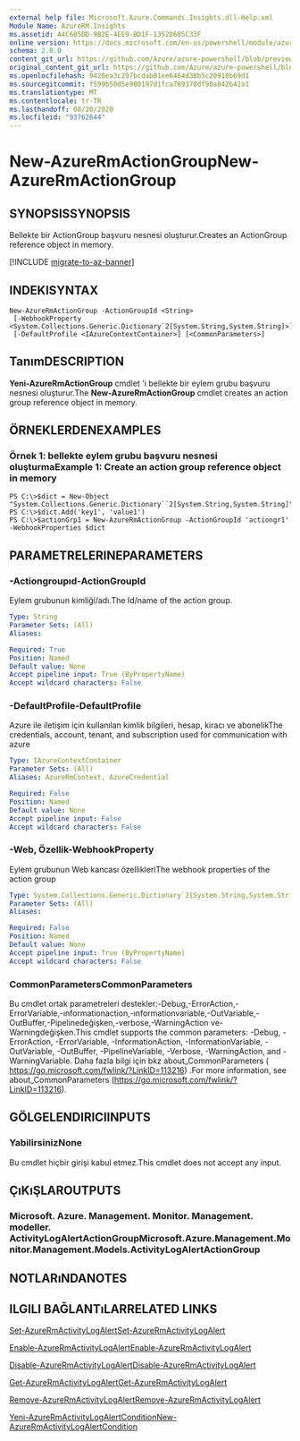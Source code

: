 ```yaml
---
external help file: Microsoft.Azure.Commands.Insights.dll-Help.xml
Module Name: AzureRM.Insights
ms.assetid: A4C605DD-9B2E-4EE9-BD1F-1352D605C33F
online version: https://docs.microsoft.com/en-us/powershell/module/azurerm.insights/new-azurermactiongroup
schema: 2.0.0
content_git_url: https://github.com/Azure/azure-powershell/blob/preview/src/ResourceManager/Insights/Commands.Insights/help/New-AzureRmActionGroup.md
original_content_git_url: https://github.com/Azure/azure-powershell/blob/preview/src/ResourceManager/Insights/Commands.Insights/help/New-AzureRmActionGroup.md
ms.openlocfilehash: 9428ea3c297bcdab01ee6464d38b5c20910b69d1
ms.sourcegitcommit: f599b50d5e980197d1fca769378df90a842b42a1
ms.translationtype: MT
ms.contentlocale: tr-TR
ms.lasthandoff: 08/20/2020
ms.locfileid: "93762644"
---
```

# <span data-ttu-id="cd7f3-101">New-AzureRmActionGroup</span><span class="sxs-lookup"><span data-stu-id="cd7f3-101">New-AzureRmActionGroup</span></span>

## <span data-ttu-id="cd7f3-102">SYNOPSIS</span><span class="sxs-lookup"><span data-stu-id="cd7f3-102">SYNOPSIS</span></span>
<span data-ttu-id="cd7f3-103">Bellekte bir ActionGroup başvuru nesnesi oluşturur.</span><span class="sxs-lookup"><span data-stu-id="cd7f3-103">Creates an ActionGroup reference object in memory.</span></span>

[!INCLUDE [migrate-to-az-banner](../../includes/migrate-to-az-banner.md)]

## <span data-ttu-id="cd7f3-104">INDEKI</span><span class="sxs-lookup"><span data-stu-id="cd7f3-104">SYNTAX</span></span>

```
New-AzureRmActionGroup -ActionGroupId <String>
 [-WebhookProperty <System.Collections.Generic.Dictionary`2[System.String,System.String]>]
 [-DefaultProfile <IAzureContextContainer>] [<CommonParameters>]
```

## <span data-ttu-id="cd7f3-105">Tanım</span><span class="sxs-lookup"><span data-stu-id="cd7f3-105">DESCRIPTION</span></span>
<span data-ttu-id="cd7f3-106">**Yeni-AzureRmActionGroup** cmdlet 'i bellekte bir eylem grubu başvuru nesnesi oluşturur.</span><span class="sxs-lookup"><span data-stu-id="cd7f3-106">The **New-AzureRmActionGroup** cmdlet creates an action group reference object in memory.</span></span>

## <span data-ttu-id="cd7f3-107">ÖRNEKLERDEN</span><span class="sxs-lookup"><span data-stu-id="cd7f3-107">EXAMPLES</span></span>

### <span data-ttu-id="cd7f3-108">Örnek 1: bellekte eylem grubu başvuru nesnesi oluşturma</span><span class="sxs-lookup"><span data-stu-id="cd7f3-108">Example 1: Create an action group reference object in memory</span></span>
```
PS C:\>$dict = New-Object "System.Collections.Generic.Dictionary``2[System.String,System.String]"
PS C:\>$dict.Add('key1', 'value1')
PS C:\>$actionGrp1 = New-AzureRmActionGroup -ActionGroupId 'actiongr1' -WebhookProperties $dict
```

## <span data-ttu-id="cd7f3-109">PARAMETRELERINE</span><span class="sxs-lookup"><span data-stu-id="cd7f3-109">PARAMETERS</span></span>

### <span data-ttu-id="cd7f3-110">-Actiongroupıd</span><span class="sxs-lookup"><span data-stu-id="cd7f3-110">-ActionGroupId</span></span>
<span data-ttu-id="cd7f3-111">Eylem grubunun kimliği/adı.</span><span class="sxs-lookup"><span data-stu-id="cd7f3-111">The Id/name of the action group.</span></span>

```yaml
Type: String
Parameter Sets: (All)
Aliases: 

Required: True
Position: Named
Default value: None
Accept pipeline input: True (ByPropertyName)
Accept wildcard characters: False
```

### <span data-ttu-id="cd7f3-112">-DefaultProfile</span><span class="sxs-lookup"><span data-stu-id="cd7f3-112">-DefaultProfile</span></span>
<span data-ttu-id="cd7f3-113">Azure ile iletişim için kullanılan kimlik bilgileri, hesap, kiracı ve abonelik</span><span class="sxs-lookup"><span data-stu-id="cd7f3-113">The credentials, account, tenant, and subscription used for communication with azure</span></span>

```yaml
Type: IAzureContextContainer
Parameter Sets: (All)
Aliases: AzureRmContext, AzureCredential

Required: False
Position: Named
Default value: None
Accept pipeline input: False
Accept wildcard characters: False
```

### <span data-ttu-id="cd7f3-114">-Web, Özellik</span><span class="sxs-lookup"><span data-stu-id="cd7f3-114">-WebhookProperty</span></span>
<span data-ttu-id="cd7f3-115">Eylem grubunun Web kancası özellikleri</span><span class="sxs-lookup"><span data-stu-id="cd7f3-115">The webhook properties of the action group</span></span>

```yaml
Type: System.Collections.Generic.Dictionary`2[System.String,System.String]
Parameter Sets: (All)
Aliases: 

Required: False
Position: Named
Default value: None
Accept pipeline input: True (ByPropertyName)
Accept wildcard characters: False
```

### <span data-ttu-id="cd7f3-116">CommonParameters</span><span class="sxs-lookup"><span data-stu-id="cd7f3-116">CommonParameters</span></span>
<span data-ttu-id="cd7f3-117">Bu cmdlet ortak parametreleri destekler:-Debug,-ErrorAction,-ErrorVariable,-ınformationaction,-ınformationvariable,-OutVariable,-OutBuffer,-Pipelinedeğişken,-verbose,-WarningAction ve-Warningdeğişken.</span><span class="sxs-lookup"><span data-stu-id="cd7f3-117">This cmdlet supports the common parameters: -Debug, -ErrorAction, -ErrorVariable, -InformationAction, -InformationVariable, -OutVariable, -OutBuffer, -PipelineVariable, -Verbose, -WarningAction, and -WarningVariable.</span></span> <span data-ttu-id="cd7f3-118">Daha fazla bilgi için bkz about_CommonParameters ( https://go.microsoft.com/fwlink/?LinkID=113216) .</span><span class="sxs-lookup"><span data-stu-id="cd7f3-118">For more information, see about_CommonParameters (https://go.microsoft.com/fwlink/?LinkID=113216).</span></span>

## <span data-ttu-id="cd7f3-119">GÖLGELENDIRICI</span><span class="sxs-lookup"><span data-stu-id="cd7f3-119">INPUTS</span></span>

### <span data-ttu-id="cd7f3-120">Yabilirsiniz</span><span class="sxs-lookup"><span data-stu-id="cd7f3-120">None</span></span>
<span data-ttu-id="cd7f3-121">Bu cmdlet hiçbir girişi kabul etmez.</span><span class="sxs-lookup"><span data-stu-id="cd7f3-121">This cmdlet does not accept any input.</span></span>

## <span data-ttu-id="cd7f3-122">ÇıKıŞLAR</span><span class="sxs-lookup"><span data-stu-id="cd7f3-122">OUTPUTS</span></span>

### <span data-ttu-id="cd7f3-123">Microsoft. Azure. Management. Monitor. Management. modeller. ActivityLogAlertActionGroup</span><span class="sxs-lookup"><span data-stu-id="cd7f3-123">Microsoft.Azure.Management.Monitor.Management.Models.ActivityLogAlertActionGroup</span></span>

## <span data-ttu-id="cd7f3-124">NOTLARıNDA</span><span class="sxs-lookup"><span data-stu-id="cd7f3-124">NOTES</span></span>

## <span data-ttu-id="cd7f3-125">ILGILI BAĞLANTıLAR</span><span class="sxs-lookup"><span data-stu-id="cd7f3-125">RELATED LINKS</span></span>

[<span data-ttu-id="cd7f3-126">Set-AzureRmActivityLogAlert</span><span class="sxs-lookup"><span data-stu-id="cd7f3-126">Set-AzureRmActivityLogAlert</span></span>](./Set-AzureRmActivityLogAlert.md)

[<span data-ttu-id="cd7f3-127">Enable-AzureRmActivityLogAlert</span><span class="sxs-lookup"><span data-stu-id="cd7f3-127">Enable-AzureRmActivityLogAlert</span></span>](./Enable-AzureRmActivityLogAlert.md)

[<span data-ttu-id="cd7f3-128">Disable-AzureRmActivityLogAlert</span><span class="sxs-lookup"><span data-stu-id="cd7f3-128">Disable-AzureRmActivityLogAlert</span></span>](./Disable-AzureRmActivityLogAlert.md)

[<span data-ttu-id="cd7f3-129">Get-AzureRmActivityLogAlert</span><span class="sxs-lookup"><span data-stu-id="cd7f3-129">Get-AzureRmActivityLogAlert</span></span>](./Get-AzureRmActivityLogAlert.md)

[<span data-ttu-id="cd7f3-130">Remove-AzureRmActivityLogAlert</span><span class="sxs-lookup"><span data-stu-id="cd7f3-130">Remove-AzureRmActivityLogAlert</span></span>](./Remove-AzureRmActivityLogAlert.md)

[<span data-ttu-id="cd7f3-131">Yeni-AzureRmActivityLogAlertCondition</span><span class="sxs-lookup"><span data-stu-id="cd7f3-131">New-AzureRmActivityLogAlertCondition</span></span>](./Get-AzureRmActivityLogAlertCondition.md)


